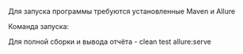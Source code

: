 Для запуска программы требуются установленные Maven и Allure

Команда запуска:

Для полной сборки и вывода отчёта - clean test allure:serve

